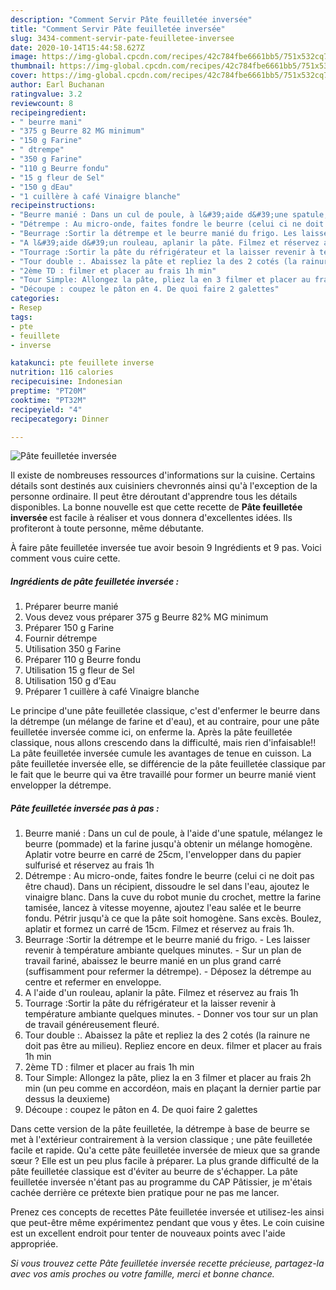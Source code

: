 ```yaml
---
description: "Comment Servir Pâte feuilletée inversée"
title: "Comment Servir Pâte feuilletée inversée"
slug: 3434-comment-servir-pate-feuilletee-inversee
date: 2020-10-14T15:44:58.627Z
image: https://img-global.cpcdn.com/recipes/42c784fbe6661bb5/751x532cq70/pate-feuilletee-inversee-photo-principale-de-la-recette.jpg
thumbnail: https://img-global.cpcdn.com/recipes/42c784fbe6661bb5/751x532cq70/pate-feuilletee-inversee-photo-principale-de-la-recette.jpg
cover: https://img-global.cpcdn.com/recipes/42c784fbe6661bb5/751x532cq70/pate-feuilletee-inversee-photo-principale-de-la-recette.jpg
author: Earl Buchanan
ratingvalue: 3.2
reviewcount: 8
recipeingredient:
- " beurre mani"
- "375 g Beurre 82 MG minimum"
- "150 g Farine"
- " dtrempe"
- "350 g Farine"
- "110 g Beurre fondu"
- "15 g fleur de Sel"
- "150 g dEau"
- "1 cuillère à café Vinaigre blanche"
recipeinstructions:
- "Beurre manié : Dans un cul de poule, à l&#39;aide d&#39;une spatule, mélangez le beurre (pommade) et la farine jusqu&#39;à obtenir un mélange homogène. Aplatir votre beurre en carré de 25cm, l&#39;envelopper dans du papier sulfurisé et réservez au frais 1h"
- "Détrempe : Au micro-onde, faites fondre le beurre (celui ci ne doit pas être chaud). Dans un récipient, dissoudre le sel dans l&#39;eau, ajoutez le vinaigre blanc. Dans la cuve du robot munie du crochet, mettre la farine tamisée, lancez à vitesse moyenne, ajoutez l&#39;eau salée et le beurre fondu. Pétrir jusqu&#39;à ce que la pâte soit homogène. Sans excès. Boulez, aplatir et formez un carré de 15cm. Filmez et réservez au frais 1h."
- "Beurrage :Sortir la détrempe et le beurre manié du frigo. Les laisser revenir à température ambiante quelques minutes. Sur un plan de travail fariné, abaissez le beurre manié en un plus grand carré (suffisamment pour refermer la détrempe). Déposez la détrempe au centre et refermer en enveloppe."
- "A l&#39;aide d&#39;un rouleau, aplanir la pâte. Filmez et réservez au frais 1h"
- "Tourrage :Sortir la pâte du réfrigérateur et la laisser revenir à température ambiante quelques minutes. Donner vos tour sur un plan de travail généreusement fleuré."
- "Tour double :. Abaissez la pâte et repliez la des 2 cotés (la rainure ne doit pas être au milieu). Repliez encore en deux. filmer et placer au frais 1h min"
- "2ème TD : filmer et placer au frais 1h min"
- "Tour Simple: Allongez la pâte, pliez la en 3 filmer et placer au frais 2h min (un peu comme en accordéon, mais en plaçant la dernier partie par dessus la deuxieme)"
- "Découpe : coupez le pâton en 4. De quoi faire 2 galettes"
categories:
- Resep
tags:
- pte
- feuillete
- inverse

katakunci: pte feuillete inverse 
nutrition: 116 calories
recipecuisine: Indonesian
preptime: "PT20M"
cooktime: "PT32M"
recipeyield: "4"
recipecategory: Dinner

---
```



![Pâte feuilletée inversée](https://img-global.cpcdn.com/recipes/42c784fbe6661bb5/751x532cq70/pate-feuilletee-inversee-photo-principale-de-la-recette.jpg)

Il existe de nombreuses ressources d'informations sur la cuisine. Certains détails sont destinés aux cuisiniers chevronnés ainsi qu'à l'exception de la personne ordinaire. Il peut être déroutant d'apprendre tous les détails disponibles. La bonne nouvelle est que cette recette de <strong> Pâte feuilletée inversée </strong> est facile à réaliser et vous donnera d'excellentes idées. Ils profiteront à toute personne, même débutante.

<!--inarticleads1-->

À faire pâte feuilletée inversée tue avoir besoin 9 Ingrédients et 9 pas. Voici comment vous cuire cette.

##### Ingrédients de pâte feuilletée inversée :

1. Préparer  beurre manié
1. Vous devez vous préparer 375 g Beurre 82% MG minimum
1. Préparer 150 g Farine
1. Fournir  détrempe
1. Utilisation 350 g Farine
1. Préparer 110 g Beurre fondu
1. Utilisation 15 g fleur de Sel
1. Utilisation 150 g d’Eau
1. Préparer 1 cuillère à café Vinaigre blanche


Le principe d&#39;une pâte feuilletée classique, c&#39;est d&#39;enfermer le beurre dans la détrempe (un mélange de farine et d&#39;eau), et au contraire, pour une pâte feuilletée inversée comme ici, on enferme la. Après la pâte feuilletée classique, nous allons crescendo dans la difficulté, mais rien d&#39;infaisable!! La pâte feuilletée inversée cumule les avantages de tenue en cuisson. La pâte feuilletée inversée elle, se différencie de la pâte feuilletée classique par le fait que le beurre qui va être travaillé pour former un beurre manié vient envelopper la détrempe. 

<!--inarticleads2-->

##### Pâte feuilletée inversée pas à pas :

1. Beurre manié : Dans un cul de poule, à l&#39;aide d&#39;une spatule, mélangez le beurre (pommade) et la farine jusqu&#39;à obtenir un mélange homogène. Aplatir votre beurre en carré de 25cm, l&#39;envelopper dans du papier sulfurisé et réservez au frais 1h
1. Détrempe : Au micro-onde, faites fondre le beurre (celui ci ne doit pas être chaud). Dans un récipient, dissoudre le sel dans l&#39;eau, ajoutez le vinaigre blanc. Dans la cuve du robot munie du crochet, mettre la farine tamisée, lancez à vitesse moyenne, ajoutez l&#39;eau salée et le beurre fondu. Pétrir jusqu&#39;à ce que la pâte soit homogène. Sans excès. Boulez, aplatir et formez un carré de 15cm. Filmez et réservez au frais 1h.
1. Beurrage :Sortir la détrempe et le beurre manié du frigo. - Les laisser revenir à température ambiante quelques minutes. - Sur un plan de travail fariné, abaissez le beurre manié en un plus grand carré (suffisamment pour refermer la détrempe). - Déposez la détrempe au centre et refermer en enveloppe.
1. A l&#39;aide d&#39;un rouleau, aplanir la pâte. Filmez et réservez au frais 1h
1. Tourrage :Sortir la pâte du réfrigérateur et la laisser revenir à température ambiante quelques minutes. - Donner vos tour sur un plan de travail généreusement fleuré.
1. Tour double :. Abaissez la pâte et repliez la des 2 cotés (la rainure ne doit pas être au milieu). Repliez encore en deux. filmer et placer au frais 1h min
1. 2ème TD : filmer et placer au frais 1h min
1. Tour Simple: Allongez la pâte, pliez la en 3 filmer et placer au frais 2h min (un peu comme en accordéon, mais en plaçant la dernier partie par dessus la deuxieme)
1. Découpe : coupez le pâton en 4. De quoi faire 2 galettes


Dans cette version de la pâte feuilletée, la détrempe à base de beurre se met à l&#39;extérieur contrairement à la version classique ; une pâte feuilletée facile et rapide. Qu&#39;a cette pâte feuilletée inversée de mieux que sa grande sœur ? Elle est un peu plus facile à préparer. La plus grande difficulté de la pâte feuilletée classique est d&#39;éviter au beurre de s&#39;échapper. La pâte feuilletée inversée n&#39;étant pas au programme du CAP Pâtissier, je m&#39;étais cachée derrière ce prétexte bien pratique pour ne pas me lancer. 

<!--inarticleads1-->

<p>
Prenez ces concepts de recettes Pâte feuilletée inversée et utilisez-les ainsi que peut-être même expérimentez pendant que vous y êtes. Le coin cuisine est un excellent endroit pour tenter de nouveaux points avec l'aide appropriée.
</p>

<p>
<i>Si vous trouvez cette Pâte feuilletée inversée recette précieuse, partagez-la avec vos amis proches ou votre famille, merci et bonne chance.</i>
</p>
